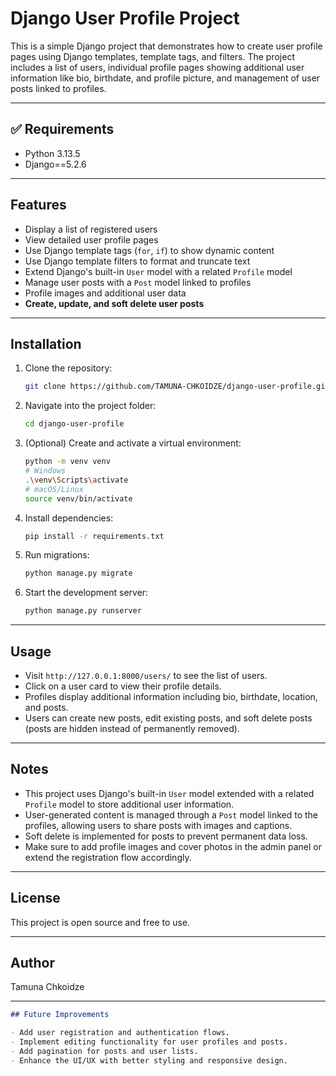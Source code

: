 # Django User Profile Project

This is a simple Django project that demonstrates how to create user profile pages using Django templates, template
tags, and filters.
The project includes a list of users, individual profile pages showing additional user information like bio, birthdate,
and profile picture,
and management of user posts linked to profiles.

---

## ✅ Requirements

* Python 3.13.5
* Django==5.2.6

---

## Features

* Display a list of registered users
* View detailed user profile pages
* Use Django template tags (`for`, `if`) to show dynamic content
* Use Django template filters to format and truncate text
* Extend Django's built-in `User` model with a related `Profile` model
* Manage user posts with a `Post` model linked to profiles
* Profile images and additional user data
* **Create, update, and soft delete user posts**

---

## Installation

1. Clone the repository:

   ```bash
   git clone https://github.com/TAMUNA-CHKOIDZE/django-user-profile.git
   ```

2. Navigate into the project folder:

   ```bash
   cd django-user-profile
   ```

3. (Optional) Create and activate a virtual environment:

   ```bash
   python -m venv venv
   # Windows
   .\venv\Scripts\activate
   # macOS/Linux
   source venv/bin/activate
   ```

4. Install dependencies:

   ```bash
   pip install -r requirements.txt
   ```

5. Run migrations:

   ```bash
   python manage.py migrate
   ```

6. Start the development server:

   ```bash
   python manage.py runserver
   ```

---

## Usage

* Visit `http://127.0.0.1:8000/users/` to see the list of users.
* Click on a user card to view their profile details.
* Profiles display additional information including bio, birthdate, location, and posts.
* Users can create new posts, edit existing posts, and soft delete posts (posts are hidden instead of permanently removed).

---

## Notes

* This project uses Django's built-in `User` model extended with a related `Profile` model to store additional user
  information.
* User-generated content is managed through a `Post` model linked to the profiles, allowing users to share posts with
  images and captions.
* Soft delete is implemented for posts to prevent permanent data loss.
* Make sure to add profile images and cover photos in the admin panel or extend the registration flow accordingly.

---

## License

This project is open source and free to use.

---

## Author

Tamuna Chkoidze

---

```markdown
## Future Improvements

- Add user registration and authentication flows.
- Implement editing functionality for user profiles and posts.
- Add pagination for posts and user lists.
- Enhance the UI/UX with better styling and responsive design.
```




